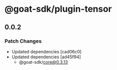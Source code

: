 # @goat-sdk/plugin-tensor

## 0.0.2

### Patch Changes

- Updated dependencies [cad06c0]
- Updated dependencies [ad45f94]
  - @goat-sdk/core@0.3.13
